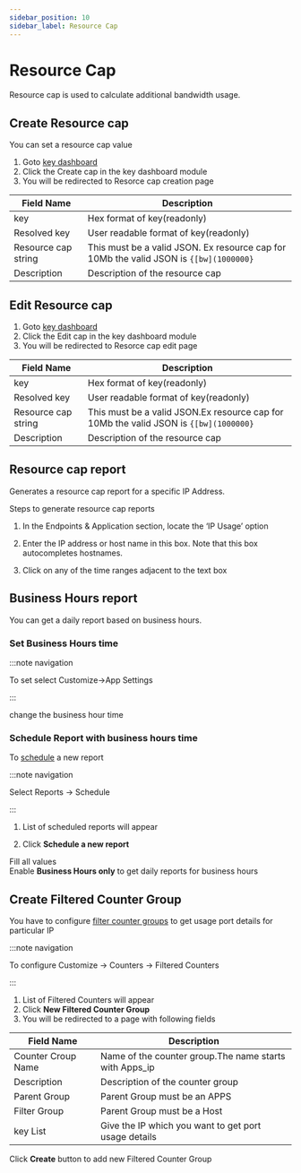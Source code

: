```yaml
---
sidebar_position: 10
sidebar_label: Resource Cap
---
```


# Resource Cap

Resource cap is used to calculate additional bandwidth usage.

## Create Resource cap

You can set a resource cap value

1. Goto [key dashboard](/docs/ug/ui/dashboards.html#key_dashboard)
2. Click the Create cap in the key dashboard module
3. You will be redirected to Resorce cap creation page

| Field Name          | Description                                                                            |
| ------------------- | -------------------------------------------------------------------------------------- |
| key                 | Hex format of key(readonly)                                                            |
| Resolved key        | User readable format of key(readonly)                                                  |
| Resource cap string | This must be a valid JSON. Ex resource cap for 10Mb the valid JSON is `{[bw](1000000}` |
| Description         | Description of the resource cap                                                        |

## Edit Resource cap

1. Goto [key dashboard](/docs/ug/ui/dashboards.html#key_dashboard)
2. Click the Edit cap in the key dashboard module
3. You will be redirected to Resorce cap edit page

| Field Name          | Description                                                                          |
| ------------------- | ------------------------------------------------------------------------------------ |
| key                 | Hex format of key(readonly)                                                          |
| Resolved key        | User readable format of key(readonly)                                                |
| Resource cap string | This must be a valid JSON.Ex resource cap for 10Mb the valid JSON is `{[bw](1000000}` |
| Description         | Description of the resource cap                                                      |

## Resource cap report

Generates a resource cap report for a specific IP Address.

Steps to generate resource cap reports  

1. In the Endpoints & Application section, locate the ‘IP Usage’
   option  

2. Enter the IP address or host name in this box. Note that this box
   autocompletes hostnames.  

3. Click on any of the time ranges adjacent to the text box

## Business Hours report

You can get a daily report based on business hours.

### Set Business Hours time

:::note navigation

To set select Customize-\>App Settings

:::

change the business hour time

### Schedule Report with business hours time

To [schedule](/docs/ug/reports/schedreports.html) a new report

:::note navigation

Select Reports -\> Schedule

:::

1. List of scheduled reports will appear  

2. Click **Schedule a new report**

Fill all values  
Enable **Business Hours only** to get daily reports for business hours

## Create Filtered Counter Group

You have to configure [filter counter
groups](/docs/ug/cg/custom.html#filtered_counter_groups) to get usage
port details for particular IP

:::note navigation

To configure Customize -\> Counters -\> Filtered Counters

:::

1. List of Filtered Counters will appear
2. Click **New Filtered Counter Group**
3. You will be redirected to a page with following fields

| Field Name         | Description                                            |
| ------------------ | ------------------------------------------------------ |
| Counter Croup Name | Name of the counter group.The name starts with Apps_ip |
| Description        | Description of the counter group                       |
| Parent Group       | Parent Group must be an APPS                           |
| Filter Group       | Parent Group must be a Host                            |
| key List           | Give the IP which you want to get port usage details   |

Click **Create** button to add new Filtered Counter Group
